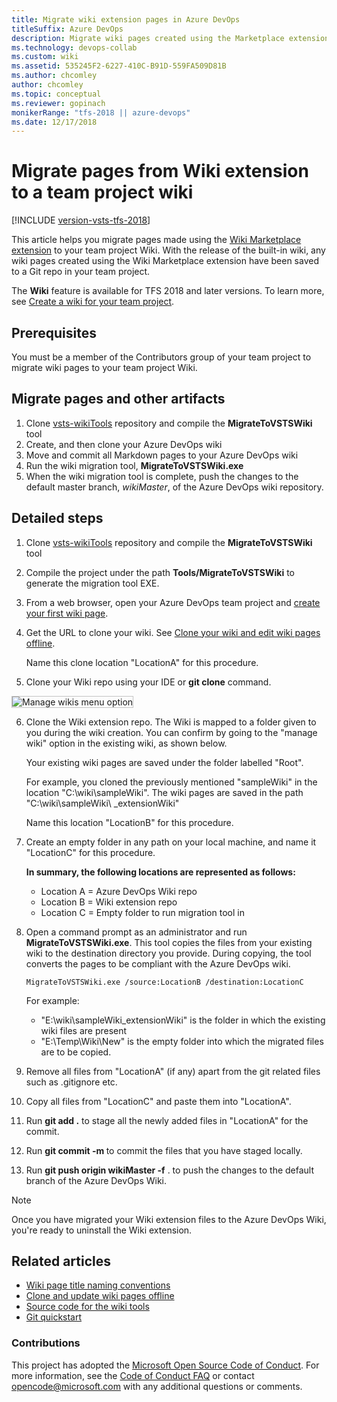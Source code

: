 ```yaml
---
title: Migrate wiki extension pages in Azure DevOps
titleSuffix: Azure DevOps
description: Migrate wiki pages created using the Marketplace extension to the Azure DevOps wiki
ms.technology: devops-collab
ms.custom: wiki
ms.assetid: 535245F2-6227-410C-B91D-559FA509D81B
ms.author: chcomley
author: chcomley
ms.topic: conceptual
ms.reviewer: gopinach
monikerRange: "tfs-2018 || azure-devops"
ms.date: 12/17/2018
---
```


# Migrate pages from Wiki extension to a team project wiki

[!INCLUDE [version-vsts-tfs-2018](../../includes/version-vsts-tfs-2018.md)]

This article helps you migrate pages made using the [Wiki Marketplace extension](https://marketplace.visualstudio.com/items?itemName=ms-devlabs.wiki) to your team project Wiki. With the release of the built-in wiki, any wiki pages created using the Wiki Marketplace extension have been saved to a Git repo in your team project.

The **Wiki** feature is available for TFS 2018 and later versions. To learn more, see [Create a wiki for your team project](wiki-create-repo.md).

## Prerequisites

You must be a member of the Contributors group of your team project to migrate wiki pages to your team project Wiki.

## Migrate pages and other artifacts

1. Clone [vsts-wikiTools](https://github.com/Microsoft/vsts-wikiTools) repository and compile the **MigrateToVSTSWiki** tool
2. Create, and then clone your Azure DevOps wiki
3. Move and commit all Markdown pages to your Azure DevOps wiki
4. Run the wiki migration tool, **MigrateToVSTSWiki.exe**
5. When the wiki migration tool is complete, push the changes to the default master branch, _wikiMaster_, of the Azure DevOps wiki repository.

## Detailed steps

1. Clone [vsts-wikiTools](https://github.com/Microsoft/vsts-wikiTools) repository and compile the **MigrateToVSTSWiki** tool

2. Compile the project under the path **Tools/MigrateToVSTSWiki** to generate the migration tool EXE.

3. From a web browser, open your Azure DevOps team project and [create your first wiki page](wiki-create-repo.md).

4. Get the URL to clone your wiki. See [Clone your wiki and edit wiki pages offline](wiki-update-offline.md).

   Name this clone location "LocationA" for this procedure.

5. Clone your Wiki repo using your IDE or **git clone** command.

<img src="media/wiki/migrate-wiki-manage-wikis.png" alt="Manage wikis menu option" style="border: 1px solid #C3C3C3;" />

6. Clone the Wiki extension repo. The Wiki is mapped to a folder given to you during the wiki creation. You can confirm by going to the "manage wiki" option in the existing wiki, as shown below.

   Your existing wiki pages are saved under the folder labelled "Root".

   For example, you cloned the previously mentioned "sampleWiki" in the location "C:\wiki\sampleWiki". The wiki pages are saved in the path "C:\wiki\sampleWiki\ \_extensionWiki"

   Name this location "LocationB" for this procedure.

7. Create an empty folder in any path on your local machine, and name it "LocationC" for this procedure.

   **In summary, the following locations are represented as follows:**

   - Location A = Azure DevOps Wiki repo
   - Location B = Wiki extension repo
   - Location C = Empty folder to run migration tool in

8. Open a command prompt as an administrator and run **MigrateToVSTSWiki.exe**. This tool copies the files from your existing wiki to the destination directory you provide. During copying, the tool converts the pages to be compliant with the Azure DevOps wiki.

   `MigrateToVSTSWiki.exe /source:LocationB /destination:LocationC`

   For example:

   - "E:\wiki\sampleWiki_extensionWiki" is the folder in which the existing wiki files are present
   - "E:\Temp\Wiki\New" is the empty folder into which the migrated files are to be copied.

9. Remove all files from "LocationA" (if any) apart from the git related files such as .gitignore etc.

10. Copy all files from "LocationC" and paste them into "LocationA".

11. Run **git add .** to stage all the newly added files in "LocationA" for the commit.

12. Run **git commit -m <commit message>** to commit the files that you have staged locally.

13. Run **git push origin wikiMaster -f** . to push the changes to the default branch of the Azure DevOps Wiki.

> [!NOTE]  
> Once you have migrated your Wiki extension files to the Azure DevOps Wiki, you're ready to uninstall the Wiki extension.

## Related articles

- [Wiki page title naming conventions](add-edit-wiki.md#page-title-names)
- [Clone and update wiki pages offline](wiki-update-offline.md)
- [Source code for the wiki tools](https://github.com/Microsoft/vsts-wikiTools)
- [Git quickstart](../../repos/git/gitquickstart.md)

### Contributions

This project has adopted the [Microsoft Open Source Code of Conduct](https://opensource.microsoft.com/codeofconduct/). For more information, see the [Code of Conduct FAQ](https://opensource.microsoft.com/codeofconduct/faq/) or contact [opencode@microsoft.com](mailto:opencode@microsoft.com) with any additional questions or comments.
